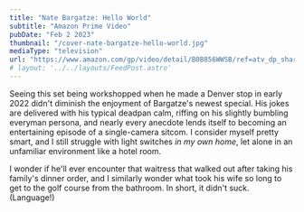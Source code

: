 ```yaml
---
title: "Nate Bargatze: Hello World"
subtitle: "Amazon Prime Video"
pubDate: "Feb 2 2023"
thumbnail: "/cover-nate-bargatze-hello-world.jpg"
mediaType: "television"
url: "https://www.amazon.com/gp/video/detail/B0B856WWSB/ref=atv_dp_share_cu_r"
# layout: '../../layouts/FeedPost.astro'
---
```


Seeing this set being workshopped when he made a Denver stop in early 2022 didn't diminish the enjoyment of Bargatze's newest special. His jokes are delivered with his typical deadpan calm, riffing on his slightly bumbling everyman persona, and nearly every anecdote lends itself to becoming an entertaining episode of a single-camera sitcom. I consider myself pretty smart, and I still struggle with light switches _in my own home_, let alone in an unfamiliar environment like a hotel room. 

I wonder if he'll ever encounter that waitress that walked out after taking his family's dinner order, and I similarly wonder what took his wife so long to get to the golf course from the bathroom. In short, it didn't suck. (Language!)